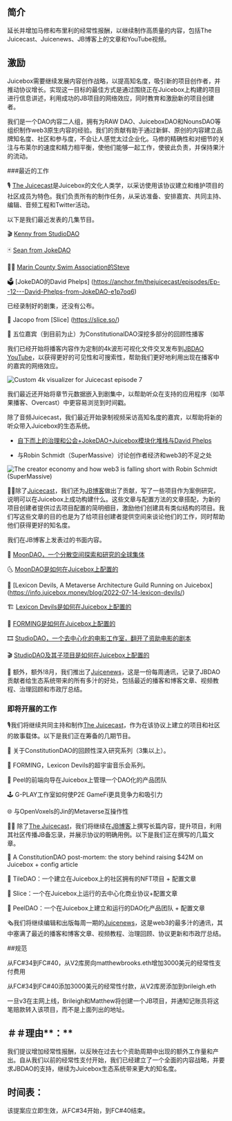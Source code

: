 
## 简介

延长并增加马修和布里利的经常性报酬，以继续制作高质量的内容，包括The Juicecast、Juicenews、JB博客上的文章和YouTube视频。

## 激励

Juicebox需要继续发展内容创作战略，以提高知名度，吸引新的项目创作者，并推动协议增长。实现这一目标的最佳方式是通过围绕正在Juicebox上构建的项目进行信息讲述，利用成功的JB项目的网络效应，同时教育和激励新的项目创建者。

我们是一个DAO内容二人组，拥有为RAW DAO、JuiceboxDAO和NounsDAO等组织制作web3原生内容的经验。我们的贡献有助于通过新鲜、原创的内容建立品牌知名度、社区和参与度，不会让人感觉太过企业化。马修的精确性和对细节的关注与布莱尔的速度和精力相平衡，使他们能够一起工作，使彼此负责，并保持果汁的流动。

###最近的工作

🎙 [The Juicecast](https://anchor.fm/thejuicecast)是Juicebox的文化人类学，以采访使用该协议建立和维护项目的社区成员为特色。我们负责所有的制作任务，从采访准备、安排嘉宾、共同主持、编辑、音频工程和Twitter活动。

以下是我们最近发表的几集节目。

🎬 [Kenny from StudioDAO](https://anchor.fm/thejuicecast/episodes/Ep--9---Kenny-from-StudioDAO-e1mhmv7)

🃏 [Sean from JokeDAO](https://anchor.fm/thejuicecast/episodes/Ep--12---David-Phelps-from-JokeDAO-e1p7oq6)

🤽🏾 [Marin County Swim Association的Steve](https://anchor.fm/thejuicecast/episodes/Ep--11---Steve-from-Marin-County-Swim-Association-e1oet1l/a-a8n8de1)

🗳️ [JokeDAO的David Phelps] (https://anchor.fm/thejuicecast/episodes/Ep--12---David-Phelps-from-JokeDAO-e1p7oq6)

已经录制好的剧集，还没有公布。

🍰 Jacopo from [Slice] (https://slice.so/)

📜 五位嘉宾（到目前为止）为ConstitutionalDAO深挖多部分的回顾性播客

我们已经开始将播客内容作为定制的4k波形可视化文件交叉发布到[JBDAO YouTube](https://www.youtube.com/c/JuiceboxDAO)，以获得更好的可见性和可搜索性，帮助我们更好地利用出现在播客中的嘉宾的网络效应。

![Custom 4k visualizer for Juicecast episode 7](https://s3.us-west-2.amazonaws.com/secure.notion-static.com/070de5e7-993c-4b2e-9339-aae7591075d9/MoonDAOVisualizer.gif?X-Amz-Algorithm=AWS4-HMAC-SHA256&X-Amz-Content-Sha256=UNSIGNED-PAYLOAD&X-Amz-Credential=AKIAT73L2G45EIPT3X45%2F20221025%2Fus-west-2%2Fs3%2Faws4_request&X-Amz-Date=20221025T004732Z&X-Amz-Expires=3600&X-Amz-Signature=de789141b1d8b49afaea6a86a9d335ad62642d1e6c9aeb2a54efa3ce2a251305&X-Amz-SignedHeaders=host&x-id=GetObject)

我们最近还开始将章节元数据嵌入到剧集中，以帮助听众在支持的应用程序（如苹果播客、Overcast）中更容易浏览到时间戳。

除了音频Juicecast，我们最近开始录制视频采访高知名度的嘉宾，以帮助将新的听众带入Juicebox的生态系统。

- [自下而上的治理和公会+JokeDAO+Juicebox模块化堆栈与David Phelps](https://www.youtube.com/watch?v=K_29qSArUz8&t=3s)

- 与Robin Schmidt（SuperMassive）讨论创作者经济和web3的不足之处

![The creator economy and how web3 is falling short with Robin Schmidt (SuperMassive)](https://s3.us-west-2.amazonaws.com/secure.notion-static.com/5d41c3a1-24f2-4970-a3a2-41cbb4c665ba/SuperMassive-still.png?X-Amz-Algorithm=AWS4-HMAC-SHA256&X-Amz-Content-Sha256=UNSIGNED-PAYLOAD&X-Amz-Credential=AKIAT73L2G45EIPT3X45%2F20221025%2Fus-west-2%2Fs3%2Faws4_request&X-Amz-Date=20221025T004732Z&X-Amz-Expires=3600&X-Amz-Signature=3f0f490fc3a58522481a8f890052ba873f2611f793ea8eb2bbf5b66591a12196&X-Amz-SignedHeaders=host&x-id=GetObject)

✍🏻除了[Juicecast](https://anchor.fm/thejuicecast)，我们还为[JB博客](https://info.juicebox.money/blog)做出了贡献，写了一些项目作为案例研究，说明可以在Juicebox上成功构建什么。这些文章与配置方法的文章搭配，为新的项目创建者提供过去项目配置的简明细目，激励他们创建具有类似结构的项目。我们写这些文章的目的也是为了给项目创建者提供空间来谈论他们的工作，同时帮助他们获得更好的知名度。

我们在JB博客上发表过的书面内容。

🚀 [MoonDAO，一个分散空间探索和研究的全球集体](https://info.juicebox.money/blog/2022-10-11-moondao)

🌜 [MoonDAO是如何在Juicebox上配置的](https://info.juicebox.money/blog/2022-10-18-moondao-config)

🧊 [Lexicon Devils, A Metaverse Architecture Guild Running on Juicebox] (https://info.juicebox.money/blog/2022-07-14-lexicon-devils/)

🏗 [Lexicon Devils是如何在Juicebox上配置的](https://info.juicebox.money/blog/2022-09-27-lexicon-devils-config)

🎸 [FORMING是如何在Juicebox上配置的](https://info.juicebox.money/blog/2022-10-04-forming-config)

🎞 [StudioDAO，一个去中心化的电影工作室，翻开了资助电影的剧本](https://info.juicebox.money/blog/2022-09-07-studiodao)

🎬 [StudioDAO及其子项目是如何在Juicebox上配置的](https://info.juicebox.money/blog/2022-09-20-studiodao-config)

📰 额外，额外!8月，我们推出了[Juicenews](https://juicenews.beehiiv.com/)，这是一份每周通讯，记录了JBDAO贡献者给生态系统带来的所有多汁的好处，包括最近的播客和博客文章、视频教程、治理回顾和市政厅总结。

### 即将开展的工作

🎙️我们将继续共同主持和制作[The Juicecast](https://anchor.fm/thejuicecast)，作为在该协议上建立的项目和社区的故事载体。以下是我们正在筹备的几期节目。

📜 关于ConstitutionDAO的回顾性深入研究系列（3集以上）。

🎸 FORMING，Lexicon Devils的超宇宙音乐会系列。

🍊 Peel的前端向导在Juicebox上管理一个DAO化的产品团队

🕹 G-PLAY工作室如何使P2E GameFi更具竞争力和吸引力

🌐 与OpenVoxels的Jin的Metaverse互操作性

✍🏻 除了[The Juicecast](https://anchor.fm/thejuicecast)，我们将继续在[JB博客](https://info.juicebox.money/blog)上撰写长篇内容，提升项目，利用其社区传播JB备忘录，并展示协议的明确用例。以下是我们正在撰写的几篇文章。

📜 A ConstitutionDAO post-mortem: the story behind raising $42M on Juicebox + config article

🎨 TileDAO：一个建立在Juicebox上的社区拥有的NFT项目 + 配置文章

🍰 Slice：一个在Juicebox上运行的去中心化商业协议+配置文章

🍊 PeelDAO：一个在Juicebox上建立和运行的DAO化产品团队 + 配置文章

🗞️我们将继续编辑和出版每周一期的[Juicenews](https://juicenews.beehiiv.com/)，这是web3的最多汁的通讯，其中塞满了最近的播客和博客文章、视频教程、治理回顾、协议更新和市政厅总结。

##规范

从FC#34到FC#40，从V2库房向matthewbrooks.eth增加3000美元的经常性支付费用

从FC#34到FC#40添加3000美元的经常性付款，从V2库房添加到brileigh.eth

一旦v3在主网上线，Brileigh和Matthew将创建一个JB项目，并通知记账员将这笔赔款转入该项目，而不是上面列出的地址。

## ＃＃理由**：**

我们提议增加经常性报酬，以反映在过去七个资助周期中出现的额外工作量和产出。自从我们以前的经常性支付开始，我们已经建立了一个全面的内容战略，并要求JBDAO的支持，继续为Juicebox生态系统带来更大的知名度。

## **时间表：**

该提案应立即生效，从FC#34开始，到FC#40结束。
